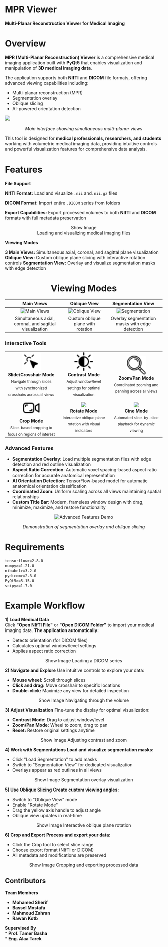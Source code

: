 # MPR Viewer
**Multi-Planar Reconstruction Viewer for Medical Imaging**
# Overview

**MPR (Multi-Planar Reconstruction) Viewer** is a comprehensive medical imaging application built with **PyQt5** that enables visualization and manipulation of **3D medical imaging data**.

The application supports both **NIfTI** and **DICOM** file formats, offering advanced viewing capabilities including:

* Multi-planar reconstruction (MPR)
* Segmentation overlay
* Oblique slicing
* AI-powered orientation detection
  
 ![](https://github.com/MhmdSheref/CUFE-MPR/blob/10a433384a0e6b7e8cadd6f265bdb146c25e09e1/assets/Overview.png)
<div align="center">
  <em>Main interface showing simultaneous multi-planar views</em>
</div>

This tool is designed for **medical professionals, researchers, and students** working with volumetric medical imaging data, providing intuitive controls and powerful visualization features for comprehensive data analysis.
#  Features
**File Support**  

**NIfTI Format:** Load and visualize `.nii` and`.nii.gz` files 

**DICOM Format:** Import entire `.DICOM` series from folders  

**Export Capabilities:** Export processed volumes to both **NIfTI** and **DICOM** formats with full metadata preservation         
<div align="center">
Show Image 
  </div>
<div align="center">                                  
Loading and visualizing medical imaging files                             
</div>

**Viewing Modes**

**3 Main Views:** Simultaneous axial, coronal, and sagittal plane visualization
**Oblique View:** Custom oblique plane slicing with interactive rotation controls
**Segmentation View:** Overlay and visualize segmentation masks with edge detection

<div align="center">

# Viewing Modes

| Main Views | Oblique View | Segmentation View |
|:----------:|:------------:|:-----------------:|
| ![Main Views](path/to/main-views.png) | ![Oblique View](path/to/oblique-view.png) | ![Segmentation](https://github.com/MhmdSheref/CUFE-MPR/blob/3d7abc5bebfb35b35b1d961f105538fb948591db/assets/Segmentaion%20view.png) |
| Simultaneous axial, coronal, and sagittal visualization | Custom oblique plane with rotation | Overlay segmentation masks with edge detection |

</div> 

###  Interactive Tools

<div align="center">

<table>
<tr>
<td align="center" width="33%">
<img src="Icons\mouse.png" bgcolor="red" width="60"/><br/>
<b>Slide/Crosshair Mode</b><br/>
<sub>Navigate through slices with synchronized crosshairs across all views</sub>
</td>
<td align="center" width="33%">
<img src="Icons\brightness.png" width="60"/><br/>
<b>Contrast Mode</b><br/>
<sub>Adjust window/level settings for optimal visualization</sub>
</td>
<td align="center" width="33%">
<img src="Icons\loupe.png" width="60"/><br/>
<b>Zoom/Pan Mode</b><br/>
<sub>Coordinated zooming and panning across all views</sub>
</td>
</tr>
<tr>
<td align="center" width="33%">
<img src="Icons\video.png" width="60"/><br/>
<b>Crop Mode</b><br/>
<sub>Slice-based cropping to focus on regions of interest</sub>
</td>
<td align="center" width="33%">
<img src="path/to/rotate-icon.png" width="60"/><br/>
<b>Rotate Mode</b><br/>
<sub>Interactive oblique plane rotation with visual indicators</sub>
</td>
<td align="center" width="33%">
<img src="path/to/cine-icon.png" width="60"/><br/>
<b>Cine Mode</b><br/>
<sub>Automated slice-by-slice playback for dynamic viewing</sub>
</td>
</tr>
</table>

</div>

###  Advanced Features

- **Segmentation Overlay**: Load multiple segmentation files with edge detection and red outline visualization
- **Aspect Ratio Correction**: Automatic voxel spacing-based aspect ratio correction for accurate anatomical representation
- **AI Orientation Detection**: TensorFlow-based model for automatic anatomical orientation classification
- **Coordinated Zoom**: Uniform scaling across all views maintaining spatial relationships
- **Custom Title Bar**: Modern, frameless window design with drag, minimize, maximize, and restore functionality

<div align="center">

![Advanced Features Demo](path/to/advanced-features-demo.gif)

*Demonstration of segmentation overlay and oblique slicing*

</div>

# Requirements
```
tensorflow>=2.8.0
numpy>=1.21.0
nibabel>=3.2.0
pydicom>=2.3.0
PyQt5>=5.15.0
scipy>=1.7.0
```
# Example Workflow
**1) Load Medical Data**        
Click **"Open NIfTI File"** or **"Open DICOM Folder"** to import your medical imaging data.
**The application automatically:**

* Detects orientation (for DICOM files)
* Calculates optimal window/level settings
* Applies aspect ratio correction

<div align="center">
Show Image
Loading a DICOM series
</div> 

**2) Navigate and Explore**
Use intuitive controls to explore your data:

* **Mouse wheel:** Scroll through slices
* **Click and drag:** Move crosshair to specific locations
* **Double-click:** Maximize any view for detailed inspection

<div align="center">
Show Image
Navigating through the volume
</div> 

**3) Adjust Visualization**
Fine-tune the display for optimal visualization:

* **Contrast Mode:** Drag to adjust window/level
* **Zoom/Pan Mode:** Wheel to zoom, drag to pan
* **Reset:** Restore original settings anytime

<div align="center">
Show Image
Adjusting contrast and zoom
</div> 

**4) Work with Segmentations**
**Load and visualize segmentation masks:**

* Click "Load Segmentation" to add masks
* Switch to "Segmentation View" for dedicated visualization
* Overlays appear as red outlines in all views

<div align="center">
Show Image
Segmentation overlay visualization
</div> 

**5) Use Oblique Slicing**
**Create custom viewing angles:**

* Switch to "Oblique View" mode
* Enable "Rotate Mode"
* Drag the yellow axis handle to adjust angle
* Oblique view updates in real-time

<div align="center">
Show Image
Interactive oblique plane rotation
</div> 

**6) Crop and Export**
**Process and export your data:**

* Click the Crop tool to select slice range
* Choose export format (NIfTI or DICOM)
* All metadata and modifications are preserved

<div align="center">
Show Image
Cropping and exporting processed data
</div>


## Contributors

**Team Members**
  * **Mohamed Sherif** 
  * **Bassel Mostafa**
  * **Mahmoud Zahran** 
  * **Rawan Kotb** 

 **Supervised By**     
         * **Prof. Tamer Basha**     
         * **Eng. Alaa Tarek**     




   

